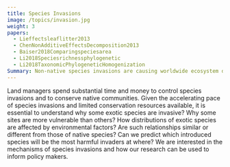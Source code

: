 ```yaml
---
title: Species Invasions
image: /topics/invasion.jpg
weight: 3
papers:
  - Lieffectsleaflitter2013
  - ChenNonAdditiveEffectsDecomposition2013
  - Baiser2018Comparingspeciesarea
  - Li2018Speciesrichnessphylogenetic
  - Li2018TaxonomicPhylogeneticHomogenization
Summary: Non-native species invasions are causing worldwide ecosystem degradation and economic loss. Why some exotic species are invasive? Why some sites are more vulnerable than others?
---
```


Land managers spend substantial time and money to control species invasions and to conserve native communities. Given the accelerating pace of species invasions and limited conservation resources available, it is essential to understand why some exotic species are invasive? Why some sites are more vulnerable than others? How distributions of exotic species are affected by environmental factors? Are such relationships similar or different from those of native species? Can we predict which introduced species will be the most harmful invaders at where? We are interested in the mechanisms of species invasions and how our research can be used to inform policy makers.
